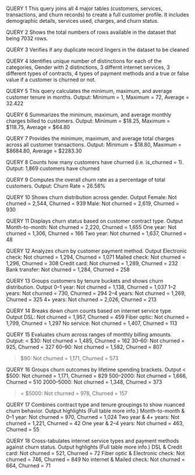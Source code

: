 QUERY 1
This query joins all 4 major tables (customers, services, transactions, and churn records) to create a full customer profile. It includes demographic details, services used, charges, and churn status.

QUERY 2
Shows the total numbers of rows available in the dataset that being 7032 rows.

QUERY 3
Verifies if any duplicate record lingers in the dataset to be cleaned

QUERY 4
Identifies unique number of distinctions for each of the categories, Gender with 2 distinctions, 3 differnt internet services, 3 different types of contracts, 4 types of payment methods and a true or false value if a customer is churned or not. 

QUERY 5
This query calculates the minimum, maximum, and average customer tenure in months.
Output: Minimum = 1, Maximum = 72, Average = 32.422

QUERY 6
Summarizes the minimum, maximum, and average monthly charges billed to customers.
Output: Minimum = $18.25, Maximum = $118.75, Average = $64.80

QUERY 7
Provides the minimum, maximum, and average total charges across all customer transactions.
Output: Minimum = $18.80, Maximum = $8684.80, Average = $2283.30

QUERY 8
Counts how many customers have churned (i.e. is_churned = 1).
Output: 1,869 customers have churned

QUERY 9
Computes the overall churn rate as a percentage of total customers.
Output: Churn Rate = 26.58%

QUERY 10
Shows churn distribution across gender.
Output
Female: Not churned = 2,544, Churned = 939
Male: Not churned = 2,619, Churned = 930

QUERY 11
Displays churn status based on customer contract type.
Output
Month-to-month: Not churned = 2,220, Churned = 1,655
One year: Not churned = 1,306, Churned = 166
Two year: Not churned = 1,637, Churned = 48

QUERY 12
Analyzes churn by customer payment method.
Output
Electronic check: Not churned = 1,294, Churned = 1,071
Mailed check: Not churned = 1,296, Churned = 308
Credit card: Not churned = 1,289, Churned = 232
Bank transfer: Not churned = 1,284, Churned = 258

QUERY 13
Groups customers by tenure buckets and shows churn distribution.
Output
0–1 year: Not churned = 1,138, Churned = 1,037
1–2 years: Not churned = 730, Churned = 294
2–4 years: Not churned = 1,269, Churned = 325
4+ years: Not churned = 2,026, Churned = 213

QUERY 14
Breaks down churn counts based on internet service type.
Output
DSL: Not churned = 1,957, Churned = 459
Fiber optic: Not churned = 1,799, Churned = 1,297
No service: Not churned = 1,407, Churned = 113

QUERY 15
Evaluates churn across ranges of monthly billing amounts.
Output:
< $30: Not churned = 1,485, Churned = 162
$30–$60: Not churned = 925, Churned = 327
$60–$90: Not churned = 1,582, Churned = 807
> $90: Not churned = 1,171, Churned = 573

QUERY 16
Groups churn outcomes by lifetime spending brackets.
Output
< $500: Not churned = 1,171, Churned = 829
$500–$2000: Not churned = 1,666, Churned = 510
$2000–$5000: Not churned = 1,348, Churned = 373
>= $5000: Not churned = 978, Churned = 157

QUERY 17
Combines contract type and tenure groupings to show nuanced churn behavior.
Output highlights (Full table more info.)
Month-to-month & 0–1 year: Not churned = 970, Churned = 1,024
Two year & 4+ years: Not churned = 1,221, Churned = 42
One year & 2–4 years: Not churned = 463, Churned = 55

QUERY 18
Cross-tabulates internet service types and payment methods against churn status.
Output hghlights (Full table more info.)
DSL & Credit card: Not churned = 521, Churned = 72
Fiber optic & Electronic check: Not churned = 746, Churned = 849
No internet & Mailed check: Not churned = 664, Churned = 71




